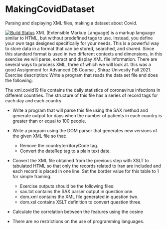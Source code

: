 # MakingCovidDataset
Parsing and displaying XML files, making a dataset about Covid.

[![Build Status](https://travis-ci.org/joemccann/dillinger.svg?branch=master)](https://travis-ci.org/joemccann/dillinger)
XML (Extensible Markup Language) is a markup language similar to HTML, but without predefined tags to use. Instead, you define your own tags designed specifically for your needs. This is a powerful way to store data in a format that can be stored, searched, and shared.
Since this standard format is used in two different contexts and dimensions, in this exercise we will parse, extract and display XML file information.
There are several ways to process XML, three of which we will look at.
this was a good Assignment for Advanced DB Course , Shiraz Univesity Fall 2021.
Exercise description:
Write a program that reads the data set file and does the following:

The xml.covid19 file contains the daily statistics of coronavirus infections in different countries. The structure of this file has a series of record tags for each day and each country
- Write a program that will parse this file using the SAX method and generate output for days when the number of patients in each country is greater than or equal to 100 people.

- Write a program using the DOM parser that generates new versions     of the given XML file so that:
  - Remove the countryterritoryCode tag.
  - Convert the dateRep tag to a plain text date.
- Convert the XML file obtained from the previous step with XSLT to tabulated HTML so that only the records related to Iran are included and each record is placed in one line. Set the border value for this table to 1 for simple framing.
    - Exercise outputs should be the following files:
    - sax.txt contains the SAX parser output in question one.
    - dom.xml contains the XML file generated in question two.
    - dom.xsl contains XSLT definition to convert question three.
 - Calculate the correlation between the features using the cosine 
- There are no restrictions on the use of programming languages. 


